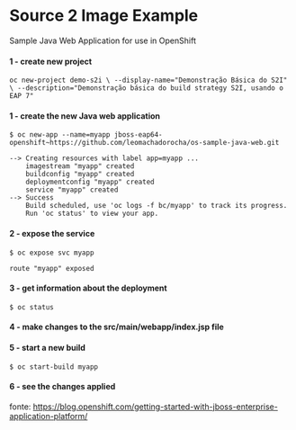 # Source 2 Image Example

Sample Java Web Application for use in OpenShift

#### 1 - create new project
`oc new-project demo-s2i \
--display-name="Demonstração Básica do S2I" \
--description="Demonstração básica do build strategy S2I, usando o EAP 7"`

#### 1 - create the new Java web application
`$ oc new-app --name=myapp jboss-eap64-openshift~https://github.com/leomachadorocha/os-sample-java-web.git`
```
--> Creating resources with label app=myapp ...
    imagestream "myapp" created
    buildconfig "myapp" created
    deploymentconfig "myapp" created
    service "myapp" created
--> Success
    Build scheduled, use 'oc logs -f bc/myapp' to track its progress.
    Run 'oc status' to view your app.
```
#### 2 - expose the service
`$ oc expose svc myapp`
```
route "myapp" exposed
```

#### 3 - get information about the deployment
`$ oc status`

#### 4 - make changes to the src/main/webapp/index.jsp file

#### 5 - start a new build
`$ oc start-build myapp`

#### 6 - see the changes applied

fonte: https://blog.openshift.com/getting-started-with-jboss-enterprise-application-platform/
